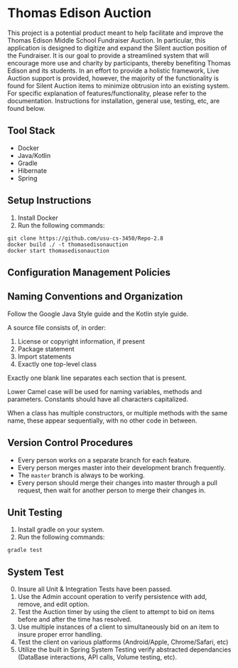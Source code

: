# Thomas Edison Auction
This project is a potential product meant to help facilitate and improve the Thomas Edison Middle School Fundraiser Auction. In particular, this application is designed to digitize and expand the Silent auction position of the Fundraiser. It is our goal to provide a streamlined system that will encourage more use and charity by participants, thereby benefiting Thomas Edison and its students. In an effort to provide a holistic framework, Live Auction support is provided, however, the majority of the functionality is found for Silent Auction items to minimize obtrusion into an existing system.
For specific explanation of features/functionality, please refer to the documentation. Instructions for installation, general use, testing, etc, are found below.

## Tool Stack
* Docker
* Java/Kotlin
* Gradle
* Hibernate
* Spring

## Setup Instructions

1. Install Docker
2. Run the following commands:
```
git clone https://github.com/usu-cs-3450/Repo-2.8
docker build ./ -t thomasedisonauction
docker start thomasedisonauction
```

## Configuration Management Policies

## Naming Conventions and Organization
Follow the Google Java Style guide and the Kotlin style guide.

A source file consists of, in order:

1. License or copyright information, if present 
2. Package statement
3. Import statements
4. Exactly one top-level class

Exactly one blank line separates each section that is present.

Lower Camel case will be used for naming variables, methods and parameters. Constants should have all characters capitalized.

When a class has multiple constructors, or multiple methods with the same name, these appear sequentially, with no other code in between.

## Version Control Procedures
* Every person works on a separate branch for each feature.
* Every person merges master into their development branch frequently.
* The `master` branch is always to be working.
* Every person should merge their changes into master through a pull request,
    then wait for another person to merge their changes in.

## Unit Testing
1. Install gradle on your system.
2. Run the following commands:
```
gradle test
```

## System Test    
0. Insure all Unit & Integration Tests have been passed.
1. Use the Admin account operation to verify persistence with add, remove, and edit option.
2. Test the Auction timer by using the client to attempt to bid on items before and after the time has resolved.
3. Use multiple instances of a client to simultaneously bid on an item to insure proper error handling.
4. Test the client on various platforms (Android/Apple, Chrome/Safari, etc)
5. Utilize the built in Spring System Testing verify abstracted dependancies (DataBase interactions, API calls, Volume testing, etc).

